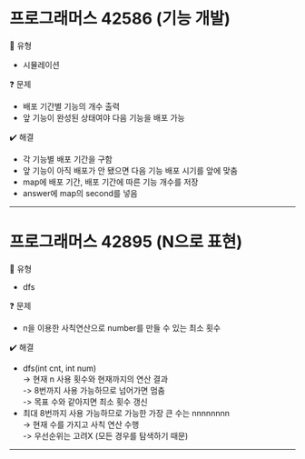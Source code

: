 # 프로그래머스 42586 (기능 개발)
:pushpin: 유형  
* 시뮬레이션 

:question: 문제  
* 배포 기간별 기능의 개수 출력  
* 앞 기능이 완성된 상태여야 다음 기능을 배포 가능   

:heavy_check_mark: 해결  
* 각 기능별 배포 기간을 구함  
* 앞 기능이 아직 배포가 안 됐으면 다음 기능 배포 시기를 앞에 맞춤  
* map에 배포 기간, 배포 기간에 따른 기능 개수를 저장  
* answer에 map의 second를 넣음  

---  

# 프로그래머스 42895 (N으로 표현)
:pushpin: 유형  
* dfs  

:question: 문제  
* n을 이용한 사칙연산으로 number를 만들 수 있는 최소 횟수  

:heavy_check_mark: 해결  
* dfs(int cnt, int num)  
	-> 현재 n 사용 횟수와 현재까지의 연산 결과  
	-> 8번까지 사용 가능하므로 넘어가면 멈춤  
	-> 목표 수와 같아지면 최소 횟수 갱신  
* 최대 8번까지 사용 가능하므로 가능한 가장 큰 수는 nnnnnnnn  
	-> 현재 수를 가지고 사칙 연산 수행  
	-> 우선순위는 고려X (모든 경우를 탐색하기 때문)  

---  
